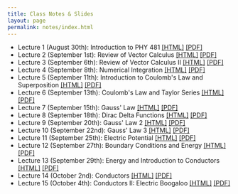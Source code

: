 ```yaml
---
title: Class Notes & Slides
layout: page
permalink: notes/index.html
---
```


-	Lecture 1 (August 30th): Introduction to PHY 481 [[HTML]](./01-slides.html) [[PDF]](./01-slides.pdf)
- Lecture 2 (September 1st): Review of Vector Calculus [[HTML]](./02-slides.html) [[PDF]](./02-slides.pdf)
- Lecture 3 (September 6th): Review of Vector Calculus II [[HTML]](./03-slides.html) [[PDF]](./03-slides.pdf)
- Lecture 4 (September 8th): Numerical Integration [[HTML]](./04-slides.html) [[PDF]](./04-slides.pdf)
- Lecture 5 (September 11th): Introduction to Coulomb's Law and Superposition [[HTML]](./05-slides.html) [[PDF]](./05-slides.pdf)
- Lecture 6 (September 13th): Coulomb's Law and Taylor Series [[HTML]](./06-slides.html) [[PDF]](./06-slides.pdf)
- Lecture 7 (September 15th): Gauss' Law [[HTML]](./07-slides.html) [[PDF]](./07-slides.pdf)
- Lecture 8 (September 18th): Dirac Delta Functions [[HTML]](./08-slides.html) [[PDF]](./08-slides.pdf)
- Lecture 9 (September 20th): Gauss' Law 2 [[HTML]](./09-slides.html) [[PDF]](./09-slides.pdf)
- Lecture 10 (September 22nd): Gauss' Law 3 [[HTML]](./10-slides.html) [[PDF]](./10-slides.pdf)
- Lecture 11 (September 25th): Electric Potential [[HTML]](./11-slides.html) [[PDF]](./11-slides.pdf)
- Lecture 12 (September 27th): Boundary Conditions and Energy [[HTML]](./12-slides.html) [[PDF]](./12-slides.pdf)
- Lecture 13 (September 29th): Energy and Introduction to Conductors [[HTML]](./13-slides.html) [[PDF]](./13-slides.pdf)
- Lecture 14 (October 2nd): Conductors [[HTML]](./14-slides.html) [[PDF]](./14-slides.pdf)
- Lecture 15 (October 4th): Conductors II: Electric Boogaloo [[HTML]](./15-slides.html) [[PDF]](./15-slides.pdf)
